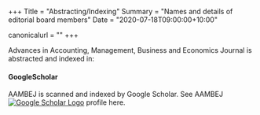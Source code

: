 +++
Title = "Abstracting/Indexing"
Summary = "Names and details of editorial board members"
Date = "2020-07-18T09:00:00+10:00"

canonicalurl = ""
+++

Advances in Accounting, Management, Business and Economics Journal is abstracted and  indexed in:

#### GoogleScholar

AAMBEJ is scanned and indexed by Google Scholar. See AAMBEJ [![Google Scholar Logo](/img/orcid.png)](https://orcid.org/) profile here.

